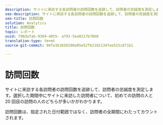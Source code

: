 ```yaml
---
description: サイトに来訪する各訪問者の訪問回数を追跡して、訪問者の忠誠度を測定します。選択した期間中にサイトに来訪した訪問者について、初めての訪問の人と 20 回目の訪問の人のどちらが多いかがわかります。
seo-description: サイトに来訪する各訪問者の訪問回数を追跡して、訪問者の忠誠度を測定します。選択した期間中にサイトに来訪した訪問者について、初めての訪問の人と 20 回目の訪問の人のどちらが多いかがわかります。
seo-title: 訪問回数
solution: Analytics
title: 訪問回数
topic: レポート
uuid: f98dafab-9369-4055- a793-5ea0217b78b0
translation-type: tm+mt
source-git-commit: 86fe1b3650100a05e52fb2102134fee515c871b1

---
```



# 訪問回数

サイトに来訪する各訪問者の訪問回数を追跡して、訪問者の忠誠度を測定します。選択した期間中にサイトに来訪した訪問者について、初めての訪問の人と 20 回目の訪問の人のどちらが多いかがわかります。

訪問回数は、指定された日付範囲ではなく、訪問者の全期間にわたってカウントされます。
